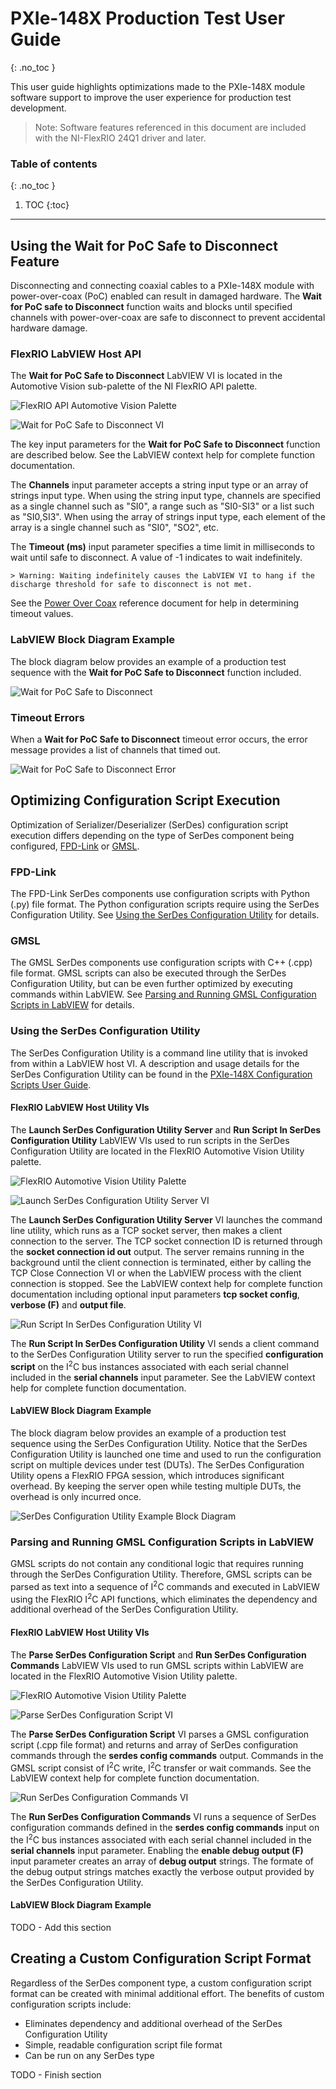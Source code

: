 # PXIe-148X Production Test User Guide
{: .no_toc }

This user guide highlights optimizations made to the PXIe-148X module software support to improve the user experience for production test development.

> Note: Software features referenced in this document are included with the NI-FlexRIO 24Q1 driver and later.

### Table of contents
{: .no_toc }

1. TOC
{:toc}

---

## Using the Wait for PoC Safe to Disconnect Feature
Disconnecting and connecting coaxial cables to a PXIe-148X module with power-over-coax (PoC) enabled can result in damaged hardware. The **Wait for PoC safe to Disconnect** function waits and blocks until specified channels with power-over-coax are safe to disconnect to prevent accidental hardware damage. 

### FlexRIO LabVIEW Host API
The **Wait for PoC Safe to Disconnect** LabVIEW VI is located in the Automotive Vision sub-palette of the NI FlexRIO API palette.

![FlexRIO API Automotive Vision Palette](../images/FlexRIO-API-Automotive-Vision-Palette.png)

![Wait for PoC Safe to Disconnect VI](../images/Wait-for-PoC-Safe-to-Disconnect.png)

The key input parameters for the **Wait for PoC Safe to Disconnect** function are described below. See the LabVIEW context help for complete function documentation.

The **Channels** input parameter accepts a string input type or an array of strings input type. When using the string input type, channels are specified as a single channel such as "SI0", a range such as "SI0-SI3" or a list such as "SI0,SI3". When using the array of strings input type, each element of the array is a single channel such as "SI0", "SO2", etc.

The **Timeout (ms)** input parameter specifies a time limit in milliseconds to wait until safe to disconnect. A value of -1 indicates to wait indefinitely.

    > Warning: Waiting indefinitely causes the LabVIEW VI to hang if the discharge threshold for safe to disconnect is not met.

See the [Power Over Coax](../reference/hardware/powerovercoax.md) reference document for help in determining timeout values.

### LabVIEW Block Diagram Example
The block diagram below provides an example of a production test sequence with the **Wait for PoC Safe to Disconnect** function included.

![Wait for PoC Safe to Disconnect](../images/Wait-For-PoC-Safe-To-Disconnect-Example.png)

### Timeout Errors
When a **Wait for PoC Safe to Disconnect** timeout error occurs, the error message provides a list of channels that timed out.

![Wait for PoC Safe to Disconnect Error](../images/Wait-For-PoC-Safe-To-Disconnect-Error.png)

## Optimizing Configuration Script Execution
Optimization of Serializer/Deserializer (SerDes) configuration script execution differs depending on the type of SerDes component being configured, [FPD-Link](#fpd-link) or [GMSL](#gmsl).

### FPD-Link
The FPD-Link SerDes components use configuration scripts with Python (.py) file format. The Python configuration scripts require using the SerDes Configuration Utility. See [Using the SerDes Configuration Utility](#using-the-serdes-configuration-utility) for details. 

### GMSL
The GMSL SerDes components use configuration scripts with C++ (.cpp) file format. GMSL scripts can also be executed through the SerDes Configuration Utility, but can be even further optimized by executing commands within LabVIEW. See [Parsing and Running GMSL Configuration Scripts in LabVIEW](#parsing-and-running-gmsl-configuration-scripts-in-labview) for details.

### Using the SerDes Configuration Utility
The SerDes Configuration Utility is a command line utility that is invoked from within a LabVIEW host VI. A description and usage details for the SerDes Configuration Utility can be found in the [PXIe-148X Configuration Scripts User Guide](../reference/gettingstartedexample/config-scripts-user-guide.md#serdes-configuration-utility).

#### FlexRIO LabVIEW Host Utility VIs
The **Launch SerDes Configuration Utility Server** and **Run Script In SerDes Configuration Utility** LabVIEW VIs used to run scripts in the SerDes Configuration Utility are located in the FlexRIO Automotive Vision Utility palette.

![FlexRIO Automotive Vision Utility Palette](../images/FlexRIO-Automotive-Vision-Utility-Palette.png)

![Launch SerDes Configuration Utility Server VI](../images/Launch-SerDes-Configuration-Utility-Server.png)

The **Launch SerDes Configuration Utility Server** VI launches the command line utility, which runs as a TCP socket server, then makes a client connection to the server. The TCP socket connection ID is returned through the **socket connection id out** output. The server remains running in the background until the client connection is terminated, either by calling the TCP Close Connection VI or when the LabVIEW process with the client connection is stopped. See the LabVIEW context help for complete function documentation including optional input parameters **tcp socket config**, **verbose (F)** and **output file**.

![Run Script In SerDes Configuration Utility VI](../images/Run-Script-In-SerDes-Configuration-Utility.png)

The **Run Script In SerDes Configuration Utility** VI sends a client command to the SerDes Configuration Utility server to run the specified **configuration script** on the I<sup>2</sup>C bus instances associated with each serial channel included in the **serial channels** input parameter. See the LabVIEW context help for complete function documentation.

#### LabVIEW Block Diagram Example
The block diagram below provides an example of a production test sequence using the SerDes Configuration Utility. Notice that the SerDes Configuration Utility is launched one time and used to run the configuration script on multiple devices under test (DUTs). The SerDes Configuration Utility opens a FlexRIO FPGA session, which introduces significant overhead. By keeping the server open while testing multiple DUTs, the overhead is only incurred once.

![SerDes Configuration Utility Example Block Diagram](../images/SerDes-Configuration-Utility-Example.png)

### Parsing and Running GMSL Configuration Scripts in LabVIEW
GMSL scripts do not contain any conditional logic that requires running through the SerDes Configuration Utility. Therefore, GMSL scripts can be parsed as text into a sequence of I<sup>2</sup>C commands and executed in LabVIEW using the FlexRIO I<sup>2</sup>C API functions, which eliminates the dependency and additional overhead of the SerDes Configuration Utility.

#### FlexRIO LabVIEW Host Utility VIs
The **Parse SerDes Configuration Script** and **Run SerDes Configuration Commands** LabVIEW VIs used to run GMSL scripts within LabVIEW are located in the FlexRIO Automotive Vision Utility palette.

![FlexRIO Automotive Vision Utility Palette](../images/FlexRIO-Automotive-Vision-Utility-Palette.png)

![Parse SerDes Configuration Script VI](../images/Parse-SerDes-Configuration-Script.png)

The **Parse SerDes Configuration Script** VI parses a GMSL configuration script (.cpp file format) and returns and array of SerDes configuration commands through the **serdes config commands** output. Commands in the GMSL script consist of I<sup>2</sup>C write, I<sup>2</sup>C transfer or wait commands. See the LabVIEW context help for complete function documentation.

![Run SerDes Configuration Commands VI](../images/Run-SerDes-Configuration-Commands.png)

The **Run SerDes Configuration Commands** VI runs a sequence of SerDes configuration commands defined in the **serdes config commands** input on the I<sup>2</sup>C bus instances associated with each serial channel included in the **serial channels** input parameter. Enabling the **enable debug output (F)** input parameter creates an array of **debug output** strings. The formate of the debug output strings matches exactly the verbose output provided by the SerDes Configuration Utility.

#### LabVIEW Block Diagram Example
TODO - Add this section

## Creating a Custom Configuration Script Format
Regardless of the SerDes component type, a custom configuration script format can be created with minimal additional effort. The benefits of custom configuration scripts include:
- Eliminates dependency and additional overhead of the SerDes Configuration Utility
- Simple, readable configuration script file format
- Can be run on any SerDes type
  
TODO - Finish section